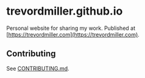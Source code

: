 # trevordmiller.github.io

Personal website for sharing my work. Published at [https://trevordmiller.com](https://trevordmiller.com).

## Contributing

See [CONTRIBUTING.md](./CONTRIBUTING.md).
